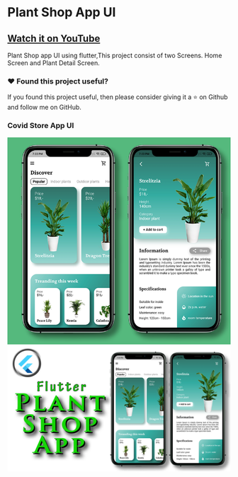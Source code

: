# Plant Shop App UI

## [Watch it on YouTube](https://www.youtube.com/watch?v=XSTitxHVrFQ)


Plant Shop app UI using flutter,This project consist of two Screens. Home Screen and Plant Detail Screen.

### :heart: Found this project useful?

If you found this project useful, then please consider giving it a :star: on Github and follow me on GitHub.

### Covid Store App UI

![App UI](/plantallscr.png)
![App UI](/plantthumb.png)

